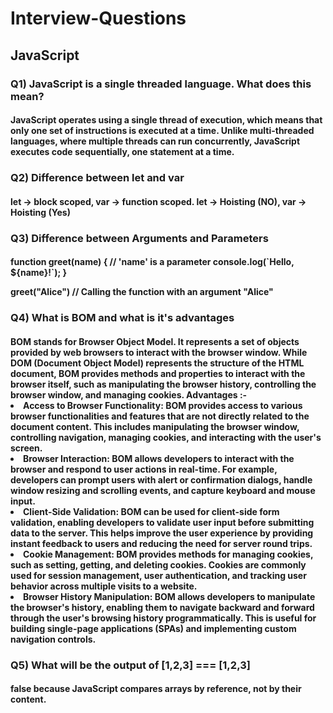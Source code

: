 # Interview-Questions
<h2>JavaScript</h2>

<h3>Q1) JavaScript is a single threaded language. What does this mean?</h3>
<h4>JavaScript operates using a single thread of execution, which means that only one set of instructions is executed at a time. Unlike multi-threaded languages, where multiple threads can run concurrently, JavaScript executes code sequentially, one statement at a time.</h4>
<h3>Q2) Difference between let and var</h3>
<h4>let -> block scoped, var -> function scoped.
    let -> Hoisting (NO), var -> Hoisting (Yes) 
</h4>
<h3>Q3) Difference between Arguments and Parameters</h3>
<h4>function greet(name) { // 'name' is a parameter
    console.log(`Hello, ${name}!`);
}

greet("Alice") // Calling the function with an argument "Alice"</h4>
<h3>Q4) What is BOM and what is it's advantages</h3>
<h4>
BOM stands for Browser Object Model. It represents a set of objects provided by web browsers to interact with the browser window. While DOM (Document Object Model) represents the structure of the HTML document, BOM provides methods and properties to interact with the browser itself, such as manipulating the browser history, controlling the browser window, and managing cookies.
Advantages :-
<li>Access to Browser Functionality: BOM provides access to various browser functionalities and features that are not directly related to the document content. This includes manipulating the browser window, controlling navigation, managing cookies, and interacting with the user's screen.</li>
<li>Browser Interaction: BOM allows developers to interact with the browser and respond to user actions in real-time. For example, developers can prompt users with alert or confirmation dialogs, handle window resizing and scrolling events, and capture keyboard and mouse input.</li>
<li>Client-Side Validation: BOM can be used for client-side form validation, enabling developers to validate user input before submitting data to the server. This helps improve the user experience by providing instant feedback to users and reducing the need for server round trips.</li>
<li>Cookie Management: BOM provides methods for managing cookies, such as setting, getting, and deleting cookies. Cookies are commonly used for session management, user authentication, and tracking user behavior across multiple visits to a website.</li>
<li>Browser History Manipulation: BOM allows developers to manipulate the browser's history, enabling them to navigate backward and forward through the user's browsing history programmatically. This is useful for building single-page applications (SPAs) and implementing custom navigation controls.</li></h4>
<h3> Q5) What will be the output of [1,2,3] === [1,2,3]</h3>
<h4>
    false because JavaScript compares arrays by reference, not by their content.
</h4>
    
